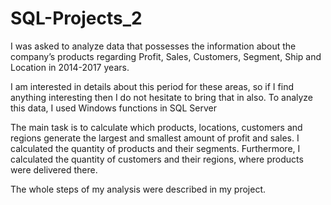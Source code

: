 # SQL-Projects_2

I was asked to analyze data that possesses the information about the company’s products regarding Profit, Sales, Customers, Segment, Ship and Location in 2014-2017 years.  

I am interested in details about this period for these areas, so if I find anything interesting then I do not hesitate to bring that in also. 
To analyze this data, I used Windows functions in SQL Server 

The main task is to calculate which products, locations, customers and regions generate the largest and smallest amount of profit and sales.
I calculated the quantity of products and their segments. Furthermore, I calculated the quantity of customers and their regions, where products were delivered there.

The whole steps of my analysis were described in my project.
